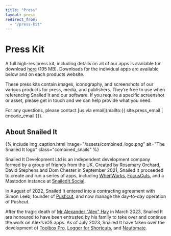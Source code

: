 ```yaml
---
title: "Press"
layout: press
redirect_from:
  - "/press-kit"
---
```


# Press Kit
A full high-res press kit, including details on all of our apps is available for download [here](https://assets.snailedit.dev/snailed_it_development_press_kit.zip) (195 MB). Downloads for the individual apps are available below and on each products website.

These press kits contain images, iconography, and screenshots of our various products for press, media, and publishers. They’re free to use when referencing Snailed It and our software. If you require a specific screenshot or asset, please get in touch and we can help provide what you need.

For any questions, please contact [us via email](mailto:{{ site.press_email | encode_email }}).

## About Snailed It
{% include img_caption.html image="/assets/combined_logo.png" alt="The Snailed It logo" class="combined_snails" %}


Snailed It Development Ltd is an independent development company formed by a group of friends from the UK. Created by Rosemary Orchard, David Stephens and Dom Chester in September 2021, Snailed It proceeded to create and run a series of apps, including [WhenWorks](https://whenworks.app), [FocusCuts](https://focuscuts.com/), and a Mastodon instance at [SnailedIt.Social](https://snailedit.social/).

In August of 2022, Snailed It entered into a contracting agreement with Simon Leeb, founder of [Pushcut](https://pushcut.io), and now manage the day-to-day operation of Pushcut.

After the tragic death of [Mr Alexander "Alex" Hay](https://alexhay.dev/) in March 2023, Snailed It are honoured to have been entrusted by his family to take over and continue the work on Alex’s iOS apps. As of July 2023, Snailed It have taken over the development of [Toolbox Pro](https://toolboxpro.app/), [Logger for Shortcuts](https://shortcutslogger.dev/), and [Nautomate](https://www.nautomate.app/).

